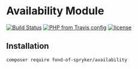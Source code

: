 # Availability Module
[![Build Status](https://travis-ci.org/fond-of/spryker-availability.svg?branch=master)](https://travis-ci.org/fond-of/spryker-availability)
[![PHP from Travis config](https://img.shields.io/travis/php-v/symfony/symfony.svg)](https://php.net/)
[![license](https://img.shields.io/github/license/mashape/apistatus.svg)](https://packagist.org/packages/fond-of-spryker/availability)

## Installation

```
composer require fond-of-spryker/availability
```
